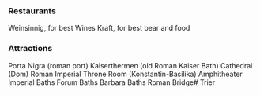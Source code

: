 ### Restaurants
Weinsinnig, for best Wines
Kraft, for best bear and food
### Attractions
Porta Nigra (roman port)
Kaiserthermen (old Roman Kaiser Bath)
Cathedral (Dom)
Roman Imperial Throne Room (Konstantin-Basilika)
Amphitheater
Imperial Baths
Forum Baths
Barbara Baths
Roman Bridge# Trier
